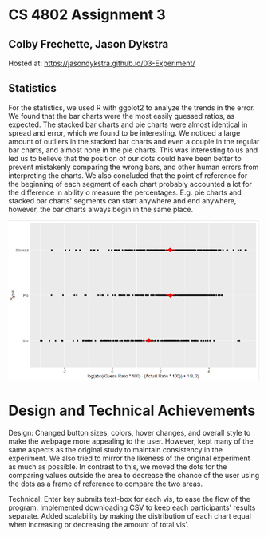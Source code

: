 # CS 4802 Assignment 3
## Colby Frechette, Jason Dykstra
Hosted at: https://jasondykstra.github.io/03-Experiment/

## Statistics
For the statistics, we used R with ggplot2 to analyze the trends in the error. We found that the bar charts were the most easily guessed ratios, as expected. The stacked bar charts and pie charts were almost identical in spread and error, which we found to be interesting. We noticed a large amount of outliers in the stacked bar charts and even a couple in the regular bar charts, and almost none in the pie charts. This was interesting to us and led us to believe that the position of our dots could have been better to prevent mistakenly comparing the wrong bars, and other human errors from interpreting the charts. We also concluded that the point of reference for the beginning of each segment of each chart probably accounted a lot for the difference in ability o measure the percentages. E.g. pie charts and stacked bar charts' segments can start anywhere and end anywhere, however, the bar charts always begin in the same place.

![img.png](img.png)

# Design and Technical Achievements
Design: Changed button sizes, colors, hover changes, and overall style to make the webpage more appealing to the user. However, kept many of the same aspects as the original study to maintain consistency in the experiment. We also tried to mirror the likeness of the original experiment as much as possible. In contrast to this, we moved the dots for the comparing values outside the area to decrease the chance of the user using the dots as a frame of reference to compare the two areas.

Technical: Enter key submits text-box for each vis, to ease the flow of the program. Implemented downloading CSV to keep each participants' results separate. Added scalability by making the distribution of each chart equal when increasing or decreasing the amount of total vis'.
